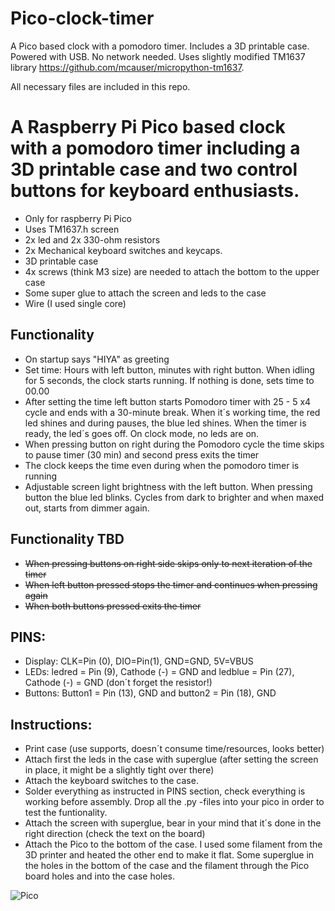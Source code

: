 # Pico-clock-timer
A Pico based clock with a pomodoro timer. Includes a 3D printable case. Powered with USB. No network needed. Uses slightly modified TM1637 library https://github.com/mcauser/micropython-tm1637. 

All necessary files are included in this repo.

# A Raspberry Pi Pico based clock with a pomodoro timer including a 3D printable case and two control buttons for keyboard enthusiasts.
- Only for raspberry Pi Pico
- Uses TM1637.h screen
- 2x led and 2x 330-ohm resistors
- 2x Mechanical keyboard switches and keycaps.
- 3D printable case
- 4x screws (think M3 size) are needed to attach the bottom to the upper case
- Some super glue to attach the screen and leds to the case
- Wire (I used single core)

## Functionality
- On startup says "HIYA" as greeting
- Set time: Hours with left button, minutes with right button. When idling for 5 seconds, the clock starts running. If nothing is done, sets time to 00.00
- After setting the time left button starts Pomodoro timer with 25 - 5 x4 cycle and ends with a 30-minute break. When it´s working time, the red led shines and during pauses, the blue led shines. When the timer is ready, the led´s goes off. On clock mode, no leds are on.
- When pressing button on right during the Pomodoro cycle the time skips to pause timer (30 min) and second press exits the timer
- The clock keeps the time even during when the pomodoro timer is running
- Adjustable screen light brightness with the left button. When pressing button the blue led blinks. Cycles from dark to brighter and when maxed out, starts from dimmer again.

## Functionality TBD
- ~~When pressing buttons on right side skips only to next iteration of the timer~~
- ~~When left button pressed stops the timer and continues when pressing again~~
- ~~When both buttons pressed exits the timer~~

## PINS:

- Display: CLK=Pin (0), DIO=Pin(1), GND=GND, 5V=VBUS
- LEDs:  ledred = Pin (9), Cathode (-) = GND and ledblue = Pin (27), Cathode (-) = GND (don´t forget the resistor!)
- Buttons: Button1 = Pin (13), GND and button2 = Pin (18), GND


## Instructions:
- Print case (use supports, doesn´t consume time/resources, looks better)
- Attach first the leds in the case with superglue (after setting the screen in place, it might be a slightly tight over there)
- Attach the keyboard switches to the case.
- Solder everything as instructed in PINS section, check everything is working before assembly. Drop all the .py -files into your pico in order to test the funtionality.
- Attach the screen with superglue, bear in your mind that it´s done in the right direction (check the text on the board)
- Attach the Pico to the bottom of the case. I used some filament from the 3D printer and heated the other end to make it flat. Some superglue in the holes in the bottom of the case and the filament through the Pico board holes and into the case holes.

![Pico](https://user-images.githubusercontent.com/50976633/197330112-0730af83-3479-42e1-8b92-9064deb3e25b.jpg)


